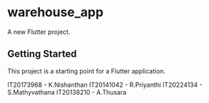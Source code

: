 # warehouse_app

A new Flutter project.

## Getting Started

This project is a starting point for a Flutter application.
  
  
  IT20173968 - K.Nishanthan
  IT20141042 - R.Priyanthi
  IT20224134 - S.Mathyvathana
  IT20138210 - A.Thusara
  
